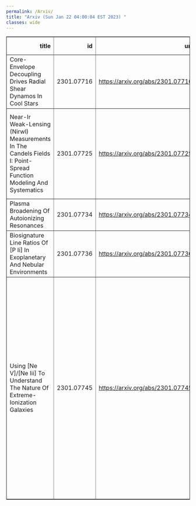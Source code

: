 ```yaml
---
permalink: /Arxiv/
title: "Arxiv (Sun Jan 22 04:00:04 EST 2023) "
classes: wide
---
```

<table border="1" class="dataframe">
  <thead>
    <tr style="text-align: right;">
      <th>title</th>
      <th>id</th>
      <th>url</th>
      <th>authors</th>
      <th>Local Authors</th>
    </tr>
  </thead>
  <tbody>
    <tr>
      <td>Core-Envelope Decoupling Drives Radial Shear Dynamos In Cool Stars</td>
      <td>2301.07716</td>
      <td><a href="https://arxiv.org/abs/2301.07716" target="_blank">https://arxiv.org/abs/2301.07716</a></td>
      <td>Lyra Cao, Marc H. Pinsonneault, Jennifer L. Van Saders</td>
      <td>Lyra Cao, Marc Pinsonneault</td>
    </tr>
    <tr>
      <td>Near-Ir Weak-Lensing (Nirwl) Measurements In The Candels Fields I:   Point-Spread Function Modeling And Systematics</td>
      <td>2301.07725</td>
      <td><a href="https://arxiv.org/abs/2301.07725" target="_blank">https://arxiv.org/abs/2301.07725</a></td>
      <td>Kyle Finner, Bomee Lee, Ranga-Ram Chary, M. James Jee, Christopher Hirata, Giuseppe Congedo, Peter Taylor, Kim Hyeonghan</td>
      <td>Peter Taylor</td>
    </tr>
    <tr>
      <td>Plasma Broadening Of Autoionizing Resonances</td>
      <td>2301.07734</td>
      <td><a href="https://arxiv.org/abs/2301.07734" target="_blank">https://arxiv.org/abs/2301.07734</a></td>
      <td>Anil Pradhan</td>
      <td>Anil Pradhan</td>
    </tr>
    <tr>
      <td>Biosignature Line Ratios Of [P Ii] In Exoplanetary And Nebular   Environments</td>
      <td>2301.07736</td>
      <td><a href="https://arxiv.org/abs/2301.07736" target="_blank">https://arxiv.org/abs/2301.07736</a></td>
      <td>Kevin Hoy, Sultana N. Nahar, Anil K. Pradhan</td>
      <td>Anil Pradhan, Sultana Nahar</td>
    </tr>
    <tr>
      <td>Using [Ne V]/[Ne Iii] To Understand The Nature Of Extreme-Ionization   Galaxies</td>
      <td>2301.07745</td>
      <td><a href="https://arxiv.org/abs/2301.07745" target="_blank">https://arxiv.org/abs/2301.07745</a></td>
      <td>Nikko J. Cleri, Grace M. Olivier, Taylor A. Hutchison, Casey Papovich, Jonathan R. Trump, Ricardo O. Amorin, Bren E. Backhaus, Danielle A. Berg, Vital Fernandez, Steven L. Finkelstein, Seiji Fujimoto, Michaela Hirschmann, Jeyhan S. Kartaltepe, Dale D. Kocevski, Raymond C. Simons, Stephen M. Wilkins, L. Y. Aaron Yung</td>
      <td>Grace Olivier</td>
    </tr>
  </tbody>
</table>
